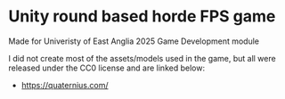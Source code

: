 # Unity round based horde FPS game
Made for Univeristy of East Anglia 2025 Game Development module

I did not create most of the assets/models used in the game, but all were released under the CC0 license and are linked below:
- https://quaternius.com/
